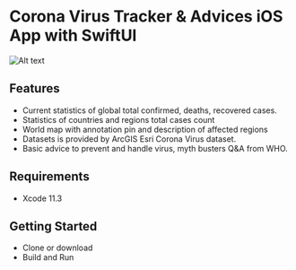 # Corona Virus Tracker & Advices iOS App with SwiftUI

![Alt text](./promo.jpg?raw=true "Corona Virus Tracker & Advices iOS App")

## Features
- Current statistics of global total confirmed, deaths, recovered cases.
- Statistics of countries and regions total cases count
- World map with annotation pin and description of affected regions
- Datasets is provided by ArcGIS Esri Corona Virus dataset.
- Basic advice to prevent and handle virus,  myth busters Q&A from WHO.

## Requirements
- Xcode 11.3

## Getting Started
- Clone or download
- Build and Run
